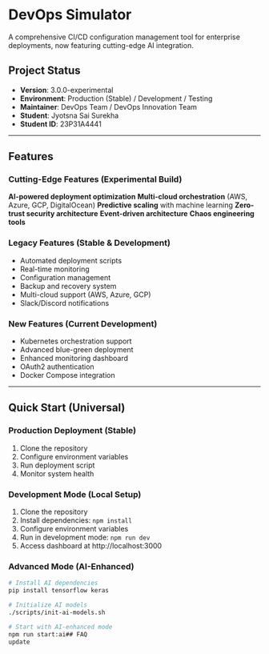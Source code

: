 # DevOps Simulator

A comprehensive CI/CD configuration management tool for enterprise deployments, now featuring cutting-edge AI integration.

## Project Status
- **Version**: 3.0.0-experimental  
- **Environment**: Production (Stable) / Development / Testing  
- **Maintainer**: DevOps Team / DevOps Innovation Team
- **Student**: Jyotsna Sai Surekha
- **Student ID**: 23P31A4441

---

## Features

### Cutting-Edge Features (Experimental Build)
**AI-powered deployment optimization**
**Multi-cloud orchestration** (AWS, Azure, GCP, DigitalOcean)
**Predictive scaling** with machine learning
**Zero-trust security architecture**
**Event-driven architecture**
**Chaos engineering tools**

### Legacy Features (Stable & Development)
* Automated deployment scripts
* Real-time monitoring
* Configuration management
* Backup and recovery system
* Multi-cloud support (AWS, Azure, GCP)
* Slack/Discord notifications

### New Features (Current Development)
* Kubernetes orchestration support
* Advanced blue-green deployment
* Enhanced monitoring dashboard
* OAuth2 authentication
* Docker Compose integration

---

## Quick Start (Universal)

### Production Deployment (Stable)
1. Clone the repository
2. Configure environment variables
3. Run deployment script
4. Monitor system health

### Development Mode (Local Setup)
1. Clone the repository
2. Install dependencies: `npm install`
3. Configure environment variables
4. Run in development mode: `npm run dev`
5. Access dashboard at http://localhost:3000

### Advanced Mode (AI-Enhanced)
```bash
# Install AI dependencies
pip install tensorflow keras

# Initialize AI models
./scripts/init-ai-models.sh

# Start with AI-enhanced mode
npm run start:ai## FAQ
update

